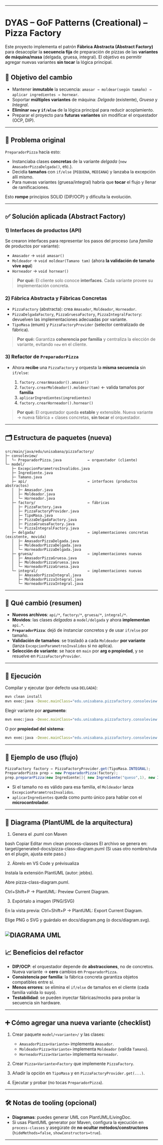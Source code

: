 
---

# DYAS – GoF Patterns (Creational) – Pizza Factory

Este proyecto implementa el patrón **Fábrica Abstracta (Abstract Factory)** para desacoplar la **secuencia fija** de preparación de pizzas de las **variantes de máquina/masa** (delgada, gruesa, integral). El objetivo es permitir agregar nuevas variantes **sin tocar** la lógica principal.

## 🎯 Objetivo del cambio

* Mantener **inmutable** la secuencia: `amasar → moldear(según tamaño) → aplicar ingredientes → hornear`.
* Soportar **múltiples variantes** de máquina: *Delgada* (existente), *Gruesa* y *Integral*.
* **Eliminar `new` y `if/else`** de la lógica principal para reducir acoplamiento.
* Preparar el proyecto para **futuras variantes** sin modificar el orquestador (OCP, DIP).

---

## 🧠 Problema original

`PreparadorPizza` hacía esto:

* Instanciaba clases **concretas** de la variante *delgada* (`new AmasadorPizzaDelgada()`, etc.).
* Decidía **tamaños** con `if/else` (`PEQUENA`, `MEDIANA`) y lanzaba la excepción allí mismo.
* Para nuevas variantes (gruesa/integral) habría que **tocar** el flujo y llenar de ramificaciones.

Esto **rompe** principios SOLID (DIP/OCP) y dificulta la evolución.

---

## ✅ Solución aplicada (Abstract Factory)

### 1) **Interfaces de productos (API)**

Se crearon interfaces para representar los pasos del proceso (una *familia* de productos por variante):

* `Amasador` → `void amasar()`
* `Moldeador` → `void moldear(Tamano tam)` (ahora **la validación de tamaño vive aquí**)
* `Horneador` → `void hornear()`

> **Por qué:** El cliente solo conoce **interfaces**. Cada variante provee su implementación concreta.

### 2) **Fábrica Abstracta y Fábricas Concretas**

* `PizzaFactory` (abstracta): crea `Amasador`, `Moldeador`, `Horneador`.
* `PizzaDelgadaFactory`, `PizzaGruesaFactory`, `PizzaIntegralFactory`: devuelven las implementaciones adecuadas por variante.
* `TipoMasa` (enum) y `PizzaFactoryProvider` (selector centralizado de fábrica).

> **Por qué:** Garantiza **coherencia por familia** y centraliza la elección de variante, evitando `new` en el cliente.

### 3) **Refactor de `PreparadorPizza`**

* Ahora **recibe** una `PizzaFactory` y orquesta la **misma secuencia** sin `if/else`:

  1. `factory.crearAmasador().amasar()`
  2. `factory.crearMoldeador().moldear(tam)` ← valida tamaños por **familia**
  3. `aplicarIngredientes(ingredientes)`
  4. `factory.crearHorneador().hornear()`

> **Por qué:** El orquestador queda **estable** y extensible. Nueva variante → nueva fábrica + clases concretas, **sin tocar** el orquestador.

---

## 🗂️ Estructura de paquetes (nueva)

```
src/main/java/edu/unisabana/pizzafactory/
├─ consoleview/
│  └─ PreparadorPizza.java            ← orquestador (cliente)
└─ model/
   ├─ ExcepcionParametrosInvalidos.java
   ├─ Ingrediente.java
   ├─ Tamano.java
   ├─ api/                            ← interfaces (productos abstractos)
   │  ├─ Amasador.java
   │  ├─ Moldeador.java
   │  └─ Horneador.java
   ├─ factory/                        ← fábricas
   │  ├─ PizzaFactory.java
   │  ├─ PizzaFactoryProvider.java
   │  ├─ TipoMasa.java
   │  ├─ PizzaDelgadaFactory.java
   │  ├─ PizzaGruesaFactory.java
   │  └─ PizzaIntegralFactory.java
   ├─ delgada/                        ← implementaciones concretas (existente, movida)
   │  ├─ AmasadorPizzaDelgada.java
   │  ├─ MoldeadorPizzaDelgada.java
   │  └─ HorneadorPizzaDelgada.java
   ├─ gruesa/                         ← implementaciones nuevas
   │  ├─ AmasadorPizzaGruesa.java
   │  ├─ MoldeadorPizzaGruesa.java
   │  └─ HorneadorPizzaGruesa.java
   └─ integral/                       ← implementaciones nuevas
      ├─ AmasadorPizzaIntegral.java
      ├─ MoldeadorPizzaIntegral.java
      └─ HorneadorPizzaIntegral.java
```

---

## 🔁 Qué cambió (resumen)

* **Nuevos archivos**: `api/*`, `factory/*`, `gruesa/*`, `integral/*`.
* **Movidos**: las clases *delgadas* a `model/delgada` y ahora **implementan** `api.*`.
* **`PreparadorPizza`**: dejó de instanciar concretos y de usar `if/else` por tamaño.
* **Validación de tamaños**: se trasladó a cada `Moldeador` **por variante** (lanza `ExcepcionParametrosInvalidos` si no aplica).
* **Selección de variante**: se hace en `main` por **arg o propiedad**, y se resuelve en `PizzaFactoryProvider`.

---

## 🧩 Ejecución

Compilar y ejecutar (por defecto usa `DELGADA`):

```bash
mvn clean install
mvn exec:java -Dexec.mainClass="edu.unisabana.pizzafactory.consoleview.PreparadorPizza"
```

Elegir variante por **argumento**:

```bash
mvn exec:java -Dexec.mainClass="edu.unisabana.pizzafactory.consoleview.PreparadorPizza" -Dexec.args="GRUESA"
```

O por **propiedad del sistema**:

```bash
mvn exec:java -Dexec.mainClass="edu.unisabana.pizzafactory.consoleview.PreparadorPizza" -Dtipo=INTEGRAL
```

---

## 🧪 Ejemplo de uso (flujo)

```java
PizzaFactory factory = PizzaFactoryProvider.get(TipoMasa.INTEGRAL);
PreparadorPizza prep = new PreparadorPizza(factory);
prep.prepararPizza(new Ingrediente[]{ new Ingrediente("queso",1), new Ingrediente("jamon",2) }, Tamano.MEDIANA);
```

* Si el tamaño no es válido para esa familia, el `Moldeador` lanza `ExcepcionParametrosInvalidos`.
* `aplicarIngredientes` queda como punto único para hablar con el **microcontrolador**.

---

## 🧵 Diagrama (PlantUML de la arquitectura)

1) Genera el .puml con Maven

bash
Copiar
Editar
mvn clean process-classes
El archivo se genera en: target/generated-docs/pizza-class-diagram.puml
(Si usas otro nombre/ruta en el plugin, ajusta este paso.)

2) Ábrelo en VS Code y prévisualiza

Instala la extensión PlantUML (autor: jebbs).

Abre pizza-class-diagram.puml.

Ctrl+Shift+P → PlantUML: Preview Current Diagram.

3) Expórtalo a imagen (PNG/SVG)

En la vista previa: Ctrl+Shift+P → PlantUML: Export Current Diagram.

Elige PNG o SVG y guárdalo en docs/diagram.png (o docs/diagram.svg).


![DIAGRAMA UML](src\main\resources\pizza-class-diagram.png)
---

## 📈 Beneficios del refactor

* **DIP/OCP**: el orquestador depende de **abstracciones**, no de concretos. Nueva variante → **cero** cambios en `PreparadorPizza`.
* **Consistencia por familia**: la fábrica concreta garantiza objetos compatibles entre sí.
* **Menos errores**: se elimina el `if/else` de tamaños en el cliente (cada familia valida lo suyo).
* **Testabilidad**: se pueden inyectar fábricas/mocks para probar la secuencia sin hardware.

---

## ➕ Cómo agregar una nueva variante (checklist)

1. Crear paquete `model/<variante>/` y las clases:

   * `AmasadorPizza<Variante>` implementa `Amasador`.
   * `MoldeadorPizza<Variante>` implementa `Moldeador` (valida `Tamano`).
   * `HorneadorPizza<Variante>` implementa `Horneador`.
2. Crear `Pizza<Variante>Factory` que implemente `PizzaFactory`.
3. Añadir la opción en `TipoMasa` y en `PizzaFactoryProvider.get(...)`.
4. Ejecutar y probar (no tocas `PreparadorPizza`).

---

## 🛠️ Notas de tooling (opcional)

* **Diagramas**: puedes generar UML con PlantUML/LivingDoc.
* Si usas PlantUML generator por Maven, configura la ejecución en `process-classes` y asegúrate de **no ocultar métodos/constructores** (`hideMethods=false`, `showConstructors=true`).

---